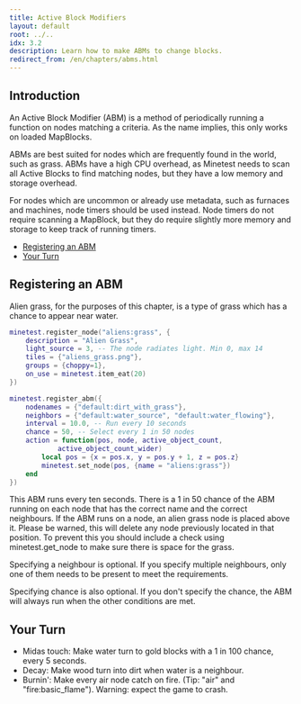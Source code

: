 ```yaml
---
title: Active Block Modifiers
layout: default
root: ../..
idx: 3.2
description: Learn how to make ABMs to change blocks.
redirect_from: /en/chapters/abms.html
---
```


## Introduction

An Active Block Modifier (ABM) is a method of periodically running a
function on nodes matching a criteria.
As the name implies, this only works on loaded MapBlocks.

ABMs are best suited for nodes which are frequently found in the world,
such as grass.
ABMs have a high CPU overhead, as Minetest needs to scan all Active Blocks
to find matching nodes, but they have a low memory and storage overhead.

For nodes which are uncommon or already use metadata, such as furnaces
and machines, node timers should be used instead.
Node timers do not require scanning a MapBlock, but they do require slightly
more memory and storage to keep track of running timers.


* [Registering an ABM](#registering-an-abm)
* [Your Turn](#your-turn)

## Registering an ABM

Alien grass, for the purposes of this chapter, is a type of grass which
has a chance to appear near water.


```lua
minetest.register_node("aliens:grass", {
    description = "Alien Grass",
    light_source = 3, -- The node radiates light. Min 0, max 14
    tiles = {"aliens_grass.png"},
    groups = {choppy=1},
    on_use = minetest.item_eat(20)
})

minetest.register_abm({
    nodenames = {"default:dirt_with_grass"},
    neighbors = {"default:water_source", "default:water_flowing"},
    interval = 10.0, -- Run every 10 seconds
    chance = 50, -- Select every 1 in 50 nodes
    action = function(pos, node, active_object_count,
            active_object_count_wider)
        local pos = {x = pos.x, y = pos.y + 1, z = pos.z}
        minetest.set_node(pos, {name = "aliens:grass"})
    end
})
```

This ABM runs every ten seconds.
There is a 1 in 50 chance of the ABM running on each node that has the
correct name and the correct neighbours.
If the ABM runs on a node, an alien grass node is placed above it.
Please be warned, this will delete any node previously located in that position.
To prevent this you should include a check using minetest.get_node to make sure there is space for the grass.

Specifying a neighbour is optional.
If you specify multiple neighbours, only one of them needs to be
present to meet the requirements.

Specifying chance is also optional.
If you don't specify the chance, the ABM will always run when the other conditions are met.

## Your Turn

* Midas touch: Make water turn to gold blocks with a 1 in 100 chance, every 5 seconds.
* Decay: Make wood turn into dirt when water is a neighbour.
* Burnin': Make every air node catch on fire. (Tip: "air" and "fire:basic_flame").
  Warning: expect the game to crash.
